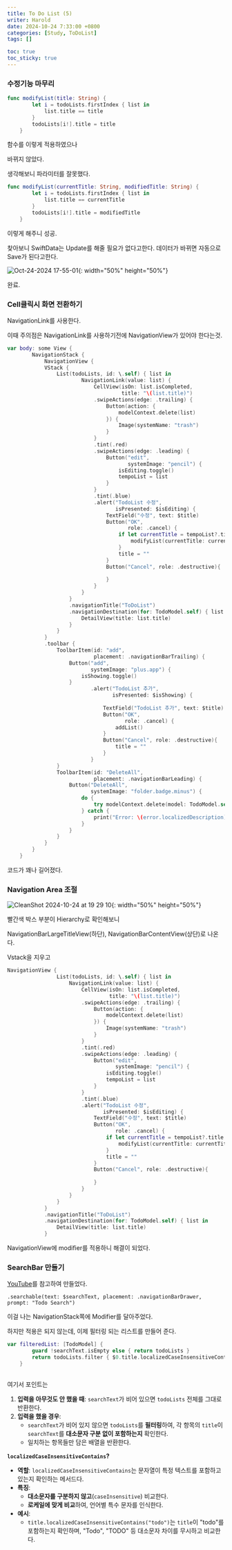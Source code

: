```yaml
---
title: To Do List (5)
writer: Harold
date: 2024-10-24 7:33:00 +0800
categories: [Study, ToDoList]
tags: []

toc: true
toc_sticky: true
---
```


### 수정기능 마무리

```swift
func modifyList(title: String) {
        let i = todoLists.firstIndex { list in
            list.title == title
        }
        todoLists[i!].title = title
    }
```

함수를 이렇게 적용하였으나

바뀌지 않았다.

생각해보니 파라미터를 잘못했다.

```swift
func modifyList(currentTitle: String, modifiedTitle: String) {
        let i = todoLists.firstIndex { list in
            list.title == currentTitle
        }
        todoLists[i!].title = modifiedTitle
    }
```

이렇게 해주니 성공.

찾아보니 SwiftData는 Update를 해줄 필요가 없다고한다. 데이터가 바뀌면 자동으로 Save가 된다고한다.

![Oct-24-2024 17-55-01](https://github.com/user-attachments/assets/cf965a89-77e3-4673-82ba-70e5eed4461c){: width="50%" height="50%"} 

완료.

### Cell클릭시 화면 전환하기

NavigationLink를 사용한다.

이때 주의점은 NavigationLink를 사용하기전에 NavigationView가 있어야 한다는것.

```swift
var body: some View {
        NavigationStack {
            NavigationView {
            VStack {
                List(todoLists, id: \.self) { list in
                        NavigationLink(value: list) {
                            CellView(isOn: list.isCompleted,
                                     title: "\(list.title)")
                            .swipeActions(edge: .trailing) {
                                Button(action: {
                                    modelContext.delete(list)
                                }) {
                                    Image(systemName: "trash")
                                }
                            }
                            .tint(.red)
                            .swipeActions(edge: .leading) {
                                Button("edit",
                                       systemImage: "pencil") {
                                    isEditing.toggle()
                                    tempoList = list
                                }
                            }
                            .tint(.blue)
                            .alert("TodoList 수정",
                                   isPresented: $isEditing) {
                                TextField("수정", text: $title)
                                Button("OK",
                                       role: .cancel) {
                                    if let currentTitle = tempoList?.title {
                                        modifyList(currentTitle: currentTitle, modifiedTitle: title)
                                    }
                                    title = ""
                                }
                                Button("Cancel", role: .destructive){
                                    
                                }
                            }
                        }
                    }
                    .navigationTitle("ToDoList")
                    .navigationDestination(for: TodoModel.self) { list in
                        DetailView(title: list.title)
                    }
                }
            }
            .toolbar {
                ToolbarItem(id: "add",
                            placement: .navigationBarTrailing) {
                    Button("add",
                           systemImage: "plus.app") {
                        isShowing.toggle()
                    }
                           .alert("TodoList 추가",
                                  isPresented: $isShowing) {
                               
                               TextField("TodoList 추가", text: $title)
                               Button("OK",
                                      role: .cancel) {
                                   addList()
                               }
                               Button("Cancel", role: .destructive){
                                   title = ""
                               }
                           }
                }
                ToolbarItem(id: "DeleteAll",
                            placement: .navigationBarLeading) {
                    Button("DeleteAll",
                           systemImage: "folder.badge.minus") {
                        do {
                            try modelContext.delete(model: TodoModel.self)
                        } catch {
                            print("Error: \(error.localizedDescription)")
                        }
                    }
                }
            }
        }
    }
```

코드가 꽤나 길어졌다.

### Navigation Area 조절

![CleanShot 2024-10-24 at 19 29 10](https://github.com/user-attachments/assets/5b03d641-9fdf-4f54-8742-783a6eea69d4){: width="50%" height="50%"} 

빨간색 박스 부분이 Hierarchy로 확인해보니

NavigationBarLargeTitleView(하단), NavigationBarContentView(상단)로 나온다.


Vstack을 지우고 

```swift
NavigationView {
                List(todoLists, id: \.self) { list in
                    NavigationLink(value: list) {
                        CellView(isOn: list.isCompleted,
                                 title: "\(list.title)")
                        .swipeActions(edge: .trailing) {
                            Button(action: {
                                modelContext.delete(list)
                            }) {
                                Image(systemName: "trash")
                            }
                        }
                        .tint(.red)
                        .swipeActions(edge: .leading) {
                            Button("edit",
                                   systemImage: "pencil") {
                                isEditing.toggle()
                                tempoList = list
                            }
                        }
                        .tint(.blue)
                        .alert("TodoList 수정",
                               isPresented: $isEditing) {
                            TextField("수정", text: $title)
                            Button("OK",
                                   role: .cancel) {
                                if let currentTitle = tempoList?.title {
                                    modifyList(currentTitle: currentTitle, modifiedTitle: title)
                                }
                                title = ""
                            }
                            Button("Cancel", role: .destructive){
                                
                            }
                        }
                    }
                }
            }
            .navigationTitle("ToDoList")
            .navigationDestination(for: TodoModel.self) { list in
                DetailView(title: list.title)
            }
```

NavigationView에 modifier를 적용하니 해결이 되었다.

### SearchBar 만들기

[YouTube](https://www.youtube.com/watch?app=desktop&v=iTqwa0DCIMA)를 참고하여 만들었다.

`.searchable(text: $searchText, placement: .navigationBarDrawer, prompt: "Todo Search")`

이걸 나는 NavigationStack쪽에 Modifier를 달아주었다.

하지만 적용은 되지 않는데, 이제 필터링 되는 리스트를 만들어 준다.

```swift
var filteredList: [TodoModel] {
        guard !searchText.isEmpty else { return todoLists }
        return todoLists.filter { $0.title.localizedCaseInsensitiveContains(searchText)}
    }
    
```

여기서 포인트는
1. **입력을 아무것도 안 했을 때**: `searchText`가 비어 있으면 `todoLists` 전체를 그대로 반환한다.
2. **입력을 했을 경우**: 
   - `searchText`가 비어 있지 않으면 `todoLists`를 **필터링**하여, 각 항목의 `title`이 `searchText`를 **대소문자 구분 없이 포함하는지** 확인한다.
   - 일치하는 항목들만 담은 배열을 반환한다.

**`localizedCaseInsensitiveContains`?**
- **역할**: `localizedCaseInsensitiveContains`는 문자열이 특정 텍스트를 포함하고 있는지 확인하는 메서드다.
- **특징**:
  - **대소문자를 구분하지 않고**(`caseInsensitive`) 비교한다.
  - **로케일에 맞게 비교**하여, 언어별 특수 문자를 인식한다.
- **예시**:
  - `title.localizedCaseInsensitiveContains("todo")`는 `title`이 "todo"를 포함하는지 확인하며, "Todo", "TODO" 등 대소문자 차이를 무시하고 비교한다.